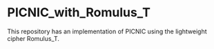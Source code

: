 # PICNIC_with_Romulus_T

This repository has an implementation of PICNIC using the lightweight cipher Romulus_T.
